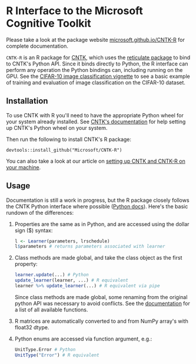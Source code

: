 # R Interface to the Microsoft Cognitive Toolkit

Please take a look at the package website [microsoft.github.io/CNTK-R](https://microsoft.github.io/CNTK-R//index.html) for complete documentation.

`CNTK-R` is an R package for [CNTK](https://github.com/microsoft/cntk), which uses the [reticulate package](https://github.com/rstudio/reticulate) to bind to CNTK's Python API. Since it binds directly to Python, the R interface can perform any operation the Python
bindings can, including running on the GPU. See the [CIFAR-10 image classification vignette](https://microsoft.github.io/CNTK-R//articles/cifar10_example.html) to see a basic example of training and evaluation of image classification on the CIFAR-10 dataset.

## Installation

To use CNTK with R you'll need to have the appropriate Python wheel for your system already
installed. See
[CNTK's documentation](https://docs.microsoft.com/en-us/cognitive-toolkit/Setup-CNTK-on-your-machine)
for help setting up CNTK's Python wheel on your system. 

Then run the following to install CNTK's R package:

    devtools::install_github("Microsoft/CNTK-R")
    
You can also take a look at our article on [setting up CNTK and CNTK-R on your machine](https://microsoft.github.io/CNTK-R//articles/installation.html).

## Usage

Documentation is still a work in progress, but the R package closely follows the
CNTK Python interface where possible ([Python docs](https://www.cntk.ai/pythondocs/index.html)). Here's the basic rundown of the differences:

1. Properties are the same as in Python, and are accessed using the dollar sign
   ($) syntax:

    ```R
    l <- Learner(parameters, lrschedule)
    l$parameters # returns parameters associated with learner
    ```

1. Class methods are made global, and take the class object as the first property:

    ```R
    learner.update(...) # Python
    update_learner(learner, ...) # R equivalent
    learner %>% update_learner(...) # R equivalent via pipe
    ```
    Since class methods are made global, some renaming from the original python API was necessary to avoid conflicts. See the [documentation](https://microsoft.github.io/CNTK-R//index.html) for a list of all available functions.

1. R matrices are automatically converted to and from NumPy array's with float32 dtype.
1. Python enums are accessed via function argument, e.g.:

    ```R
    UnitType.Error # Python
    UnitType("Error") # R equivalent
    ```
